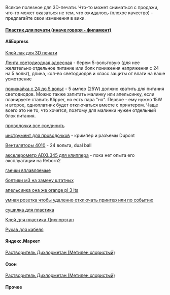 Всякое полезное для 3D-печати. Что-то может сниматься с продажи, что-то может оказаться не тем, что ожидалось (плохое качество) - предлагайте свои изменения в вики.

#### [Пластик для печати (иначе говоря - филамент)](Filament/index.md)

#### AliExpress
[Клей лак для 3D печати](https://aliexpress.ru/item/1005002056065320.html)

[Лента светодиодная адресная](https://aliexpress.ru/item/1005002605903154.html) - берем 5-вольтовую (для нее желательно отдельное питание или болк понижения напряжения с 24 на 5 вольт), длина, кол-во светодиодов и класс защиты от влаги на ваше усмотрение

[понижайка с 24 до 5 вольт](https://aliexpress.ru/item/1005003761299868.html) - 5 ампер (25W) должно хватить для питания светодиодов. Можно также запитать малинку или апельсинку, если планируете ставить Klipper, но есть пара "но". Первое - ему нужно 15W и второе, одноплатник будет отключаться вместе с принтером. Чаще всего это не то, что хочется, поэтому для малинки нужен отдельный блок питания.

[проводочки все соединить](https://aliexpress.ru/item/1005002509747445.html)

[инструмент для проводочков](https://aliexpress.ru/item/32898220840.html) - кримпер и разъемы Dupont
 
[Вентиляторы 4010](https://aliexpress.ru/item/32798634077.html) - 24 вольта, dual ball

[акселерометр ADXL345 для клиппера](https://aliexpress.ru/item/1005001621867550.html) - пока нет опыта его эксплуатации на Reborn2

[гаечки вплавляемые](https://aliexpress.ru/item/1005002288716120.html)

[болтики м3 на замену штатных](https://aliexpress.ru/item/1005002109863123.html)

[апельсинка она же orange pi 3 lts](https://aliexpress.ru/item/1005003577312703.html)

[умная розетка чтобы удаленно отключать принтер или по событию](https://aliexpress.ru/item/1005003640070178.html)

[сушилка для пластика](https://aliexpress.ru/item/1005003818855727.html)

[Клей для пластика Дихлорэтан](https://aliexpress.ru/item/1005002160390868.html)

[Рукав для кабеля](https://aliexpress.ru/item/4001224829191.html)

#### Яндекс.Маркет
[Растворитель Дихлорметан (Метилен хлористый)](https://market.yandex.ru/catalog--stroitelstvo-i-remont/54503/list?text=%D0%B4%D0%B8%D1%85%D0%BB%D0%BE%D1%80%D0%BC%D0%B5%D1%82%D0%B0%D0%BD&hid=91597&local-offers-first=0)

#### Озон
[Растворитель Дихлорметан (Метилен хлористый)](https://www.ozon.ru/category/dihlormetan-metilen-hloristyy/)

#### Прочее